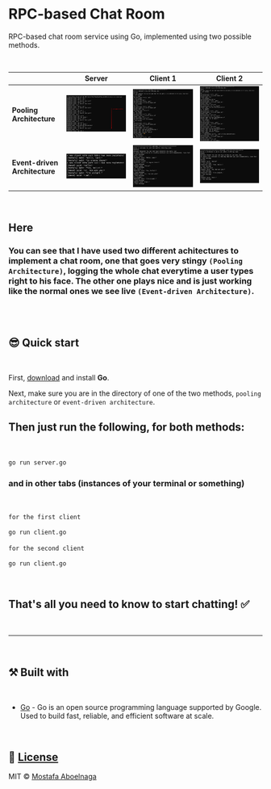 # RPC-based Chat Room
 RPC-based chat room service using Go, implemented using two possible methods.


<br>

|                           | **Server** | **Client 1** | **Client 2** |
|---------------------------|--------|---------|---------|
| **Pooling Architecture**    |![pooling arch server](demo/poolServerDemo.png)|![pooling arch client1](demo/poolClient1Demo.png)|![pooling arch client2](demo/poolClient2Demo.png)|
| **Event-driven Architecture**      |![event-driven arch server](demo/eventServerDemo.png)|![event-driven arch client1](demo/eventClient1Demo.png)|![event-driven arch client2](demo/eventClient2Demo.png)|


<br>

## Here
### You can see that I have used two different achitectures to implement a chat room, one that goes very stingy `(Pooling Architecture)`, logging the whole chat everytime a user types right to his face. The other one plays nice and is just working like the normal ones we see live `(Event-driven Architecture)`.

<br>

<br>

## 😎 **Quick start**

<br>

First, [download](https://go.dev/dl/) and install **Go**.

Next, make sure you are in the directory of one of the two methods, `pooling architecture` or `event-driven architecture`.

## Then just run the following, for both methods:

<br>

```bash
go run server.go
```
### and in other tabs (instances of your terminal or something)

<br>

`for the first client`

```bash
go run client.go
```

`for the second client`

```bash
go run client.go
```
<br>

## That's all you need to know to start chatting! ✅

<br>


---

<br>

##  ⚒️ **Built with**

<br>


- [Go](https://go.dev/) - Go is an open source programming language supported by Google. Used to build fast, reliable, and efficient software at scale.

<br>


## 🚩 [License](https://github.com/mostafa-aboelnaga/RPC-based-Chat-Room/blob/main/LICENSE)

MIT © [Mostafa Aboelnaga](https://github.com/mostafa-aboelnaga/)


